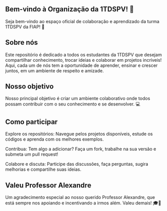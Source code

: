 ## Bem-vindo à Organização da 1TDSPV! 🎉
Seja bem-vindo ao espaço oficial de colaboração e aprendizado da turma 1TDSPV da FIAP! 🚀

## Sobre nós
Este repositório é dedicado a todos os estudantes da 1TDSPV que desejam compartilhar conhecimento, trocar ideias e colaborar em projetos incríveis! Aqui, cada um de nós tem a oportunidade de aprender, ensinar e crescer juntos, em um ambiente de respeito e amizade.

## Nosso objetivo
Nosso principal objetivo é criar um ambiente colaborativo onde todos possam contribuir com o seu conhecimento e se desenvolver. 💻

## Como participar
Explore os repositórios: Navegue pelos projetos disponíveis, estude os códigos e aprenda com os melhores exemplos.

Contribua: Tem algo a adicionar? Faça um fork, trabalhe na sua versão e submeta um pull request!

Colabore e discuta: Participe das discussões, faça perguntas, sugira melhorias e compartilhe suas ideias.

## Valeu Professor Alexandre
Um agradecimento especial ao nosso querido Professor Alexandre, que está sempre nos apoiando e incentivando a irmos além. Valeu demais! 🎓👏

<!--

**Here are some ideas to get you started:**

🙋‍♀️ A short introduction - what is your organization all about?
🌈 Contribution guidelines - how can the community get involved?
👩‍💻 Useful resources - where can the community find your docs? Is there anything else the community should know?
🍿 Fun facts - what does your team eat for breakfast?
🧙 Remember, you can do mighty things with the power of [Markdown](https://docs.github.com/github/writing-on-github/getting-started-with-writing-and-formatting-on-github/basic-writing-and-formatting-syntax)
-->
